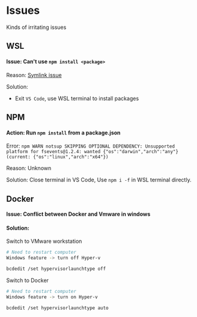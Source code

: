 # Issues
Kinds of irritating issues

## WSL
#### Issue: Can't use `npm install <package>` 
Reason: [Symlink issue]( https://github.com/microsoft/WSL/issues/3 )

Solution: 

- Exit `VS Code`, use WSL terminal to install packages



## NPM

#### Action: Run `npm install`  from a package.json

Error: `npm WARN notsup SKIPPING OPTIONAL DEPENDENCY: Unsupported platform for fsevents@1.2.4: wanted {"os":"darwin","arch":"any"} (current: {"os":"linux","arch":"x64"})`

Reason: Unknown

Solution: Close terminal in VS Code, Use `npm i -f` in WSL terminal directly.



## Docker
#### Issue: Conflict between Docker and Vmware  in windows

#### Solution:
Switch to VMware workstation
```bash
# Need to restart computer
Windows feature -> turn off Hyper-v

bcdedit /set hypervisorlaunchtype off
```

Switch to Docker
```bash
# Need to restart computer
Windows feature -> turn on Hyper-v

bcdedit /set hypervisorlaunchtype auto
```
